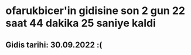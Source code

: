 # ofarukbicer'in gidisine son 2 gun 22 saat 44 dakika 25 saniye kaldi

## Gidis tarihi: 30.09.2022 :(